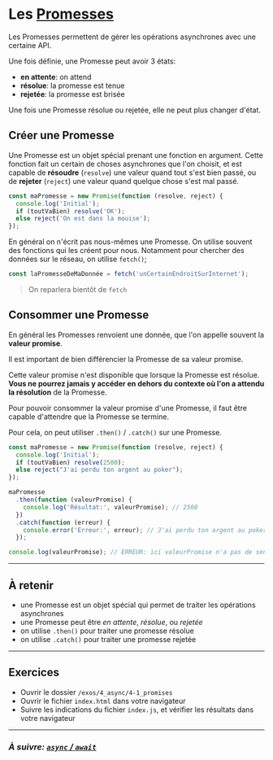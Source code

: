 # Les [Promesses](https://developer.mozilla.org/fr/docs/Web/JavaScript/Reference/Objets_globaux/Promise)

Les Promesses permettent de gérer les opérations asynchrones avec une certaine API.

Une fois définie, une Promesse peut avoir 3 états:

- **en attente**: on attend
- **résolue**: la promesse est tenue
- **rejetée**: la promesse est brisée

Une fois une Promesse résolue ou rejetée, elle ne peut plus changer d'état.

## Créer une Promesse

Une Promesse est un objet spécial prenant une fonction en argument.
Cette fonction fait un certain de choses asynchrones que l'on choisit, et est capable de **résoudre** (`resolve`) une valeur quand tout s'est bien passé, ou de **rejeter** (`reject`) une valeur quand quelque chose s'est mal passé.

```js
const maPromesse = new Promise(function (resolve, reject) {
  console.log('Initial');
  if (toutVaBien) resolve('OK');
  else reject('On est dans la mouise');
});
```

En général on n'écrit pas nous-mêmes une Promesse. On utilise souvent des fonctions qui les créent pour nous. Notamment pour chercher des données sur le réseau, on utilise `fetch()`;

```js
const laPromesseDeMaDonnée = fetch('unCertainEndroitSurInternet');
```

> On reparlera bientôt de `fetch`

## Consommer une Promesse

En général les Promesses renvoient une donnée, que l'on appelle souvent la **valeur promise**.

Il est important de bien différencier la Promesse de sa valeur promise.

Cette valeur promise n'est disponible que lorsque la Promesse est résolue. **Vous ne pourrez jamais y accéder en dehors du contexte où l'on a attendu la résolution** de la Promesse.

Pour pouvoir consommer la valeur promise d'une Promesse, il faut être capable d'attendre que la Promesse se termine.

Pour cela, on peut utiliser `.then()` / `.catch()` sur une Promesse.

```js
const maPromesse = new Promise(function (resolve, reject) {
  console.log('Initial');
  if (toutVaBien) resolve(2500);
  else reject("J'ai perdu ton argent au poker");
});

maPromesse
  .then(function (valeurPromise) {
    console.log('Résultat:', valeurPromise); // 2500
  })
  .catch(function (erreur) {
    console.error('Erreur:', erreur); // J'ai perdu ton argent au poker
  });

console.log(valeurPromise); // ERREUR: ici valeurPromise n'a pas de sens
```


---

## À retenir

- une Promesse est un objet spécial qui permet de traiter les opérations asynchrones
- une Promesse peut être *en attente*, *résolue*, ou *rejetée*
- on utilise `.then()` pour traiter une promesse résolue
- on utilise `.catch()` pour traiter une promesse rejetée

---

## Exercices

- Ouvrir le dossier `/exos/4_async/4-1_promises`
- Ouvrir le fichier `index.html` dans votre navigateur
- Suivre les indications du fichier `index.js`, et vérifier les résultats dans votre navigateur

---

### _À suivre: [`async` / `await`](./4-2_async_await.md)_
